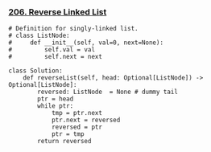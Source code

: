 ### [206. Reverse Linked List](https://leetcode.com/problems/reverse-linked-list)
```python3
# Definition for singly-linked list.
# class ListNode:
#     def __init__(self, val=0, next=None):
#         self.val = val
#         self.next = next

class Solution:
    def reverseList(self, head: Optional[ListNode]) -> Optional[ListNode]:
        reversed: ListNode  = None # dummy tail
        ptr = head
        while ptr:
            tmp = ptr.next
            ptr.next = reversed
            reversed = ptr
            ptr = tmp
        return reversed


```
